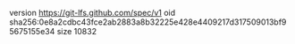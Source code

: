 version https://git-lfs.github.com/spec/v1
oid sha256:0e8a2cdbc43fce2ab2883a8b32225e428e4409217d317509013bf95675155e34
size 10832
